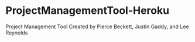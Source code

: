 # ProjectManagementTool-Heroku

Project Management Tool
Created by Pierce Beckett, Justin Gaddy, and Lee Reynolds